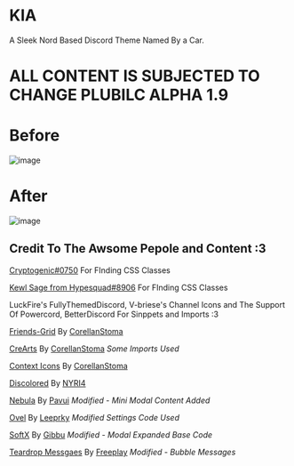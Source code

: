 # KIA
A Sleek Nord Based Discord Theme Named By a Car.

# ALL CONTENT IS SUBJECTED TO CHANGE PLUBILC ALPHA 1.9

# Before
![image](https://user-images.githubusercontent.com/68560159/139326856-9a2bf936-a420-4bd3-8e08-17ab54ef9e3f.png)

# After
![image](https://user-images.githubusercontent.com/68560159/139327104-fd5ef9ed-b812-47cc-8947-78a924a3a9b0.png)

## Credit To The Awsome Pepole and Content :3
[Cryptogenic#0750](https://discord.com/users/220239731273760768) For FInding CSS Classes

[Kewl Sage from Hypesquad#8906](https://discord.com/users/497161437051879444) For FInding CSS Classes

LuckFire's FullyThemedDiscord, V-briese's Channel Icons and The Support Of Powercord, BetterDiscord For Sinppets and Imports :3

[Friends-Grid](https://github.com/CorellanStoma/Friends-Grid) By [CorellanStoma](https://github.com/CorellanStoma)

[CreArts](https://github.com/CorellanStoma/CreArts-Discord) By [CorellanStoma](https://github.com/CorellanStoma) *Some Imports Used*

[Context Icons](https://github.com/CorellanStoma/Context-Icons) By [CorellanStoma](https://github.com/CorellanStoma)

[Discolored](https://github.com/NYRI4/Discolored) By [NYRI4](https://github.com/NYRI4)

[Nebula](https://github.com/Pavui/Nebula) By [Pavui](https://github.com/Pavui) *Modified - Mini Modal Content Added*

[Ovel](https://github.com/leeprky/Ovel) By [Leeprky](https://github.com/leeprky) *Modified Settings Code Used*

[SoftX](https://github.com/DiscordStyles/SoftX) By [Gibbu](https://github.com/Gibbu) *Modified - Modal Expanded Base Code*

[Teardrop Messgaes](https://userstyles.world/style/13/discord-teardrop-messages) By [Freeplay](https://codeberg.org/Freeplay) *Modified - Bubble Messages*
